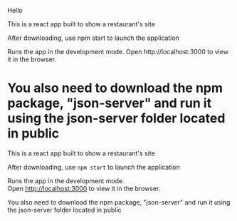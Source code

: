 Hello

This is a react app built to show a restaurant's site

After downloading, use npm start to launch the application

Runs the app in the development mode.
Open http://localhost:3000 to view it in the browser.

You also need to download the npm package, "json-server" and run it using the json-server folder located in public
=======
This is a react app built to show a restaurant's site 

After downloading, use `npm start` to launch the application

Runs the app in the development mode.<br />
Open [http://localhost:3000](http://localhost:3000) to view it in the browser.

You also need to download the npm package, "json-server" and run it using the json-server folder located in public

